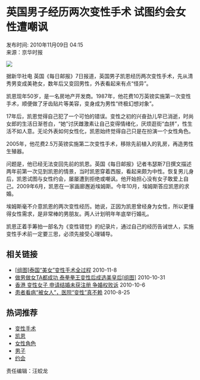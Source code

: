 # 英国男子经历两次变性手术 试图约会女性遭嘲讽

发布时间: 2010年11月09日 04:15  
来源：京华时报  

![](http://p2.img.cctvpic.com/special/netvs/20100716/images/103010_1279269411056.jpg)

据新华社电 英国《每日邮报》7日报道，英国男子凯恩经历两次变性手术，先从清秀男变成美艳女，数年后又变回男性，外表看起来有点“怪异”。

凯恩现年50岁，是一名房地产开发商。1987年，他花费10万英镑实施第一次变性手术，顺便做了牙齿贴片等美容，变身成为男性“终极幻想对象”。

17年后，凯恩觉得自己犯了一个可怕的错误。变性之初的兴奋劲儿早已消逝，时尚女郎的生活日渐苍白，“她”讨厌雌激素让自己变得情绪化，厌烦逛街“血拼”，性生活不如人意。无论外表如何女性化，凯恩始终觉得自己只是在扮演一个女性角色。

2005年，他花费2.5万英镑实施第二次变性手术，移除先前植入的乳房，再造男性生殖器。

问题是，他已经无法变回先前的凯恩。英国《每日邮报》记者韦瑟斯7日撰文描述两年前第一次见到凯恩的情景，当时凯恩穿着西服，看起来颇为中性。恢复男儿身后，凯恩试图与女性约会，屡屡遭到拒绝或嘲讽。他开始担心没有女子敢爱上自己。2009年6月，凯恩在一家画廊邂逅埃姆斯。今年10月，埃姆斯答应凯恩的求婚。

埃姆斯毫不介意凯恩的两次变性经历。她说，正因为凯恩曾经身为女性，所以更懂得女性需求，是非常棒的男朋友。两人计划明年年底举行婚礼。

凯恩正着手筹拍一部名为《变性错觉》的纪录片，通过自己的经历告诫世人，实施变性手术前一定要三思，必须先接受心理辅导。

## 相关链接

- [\[组图\]泰国“美女”变性手术全过程](http://travel.cntv.cn/20101108/102857.shtml) 2010-11-8
- [做男做女TA都成功 泰拳拳王变性后成选美皇后\[组图\]](http://news.cntv.cn/society/20101031/102072.shtml) 2010-10-31
- [香港 变性女子 申请结婚未获注册 争婚权败诉](http://news.cntv.cn/map/20101006/100556.shtml) 2010-10-6
- [患者看病“被女人”，医院“变性”真不赖](http://news.cntv.cn/society/20100825/100236.shtml) 2010-8-25

## 热词推荐

- [变性手术](http://search.cntv.cn/netall/index.shtml?qtext=变性手术)
- [凯恩](http://search.cntv.cn/netall/index.shtml?qtext=凯恩)
- [女性角色](http://search.cntv.cn/netall/index.shtml?qtext=女性角色)
- [男子](http://search.cntv.cn/netall/index.shtml?qtext=男子)
- [约会](http://search.cntv.cn/netall/index.shtml?qtext=约会)

责任编辑：汪蛟龙
<!-- tcd_original_link http://news.cntv.cn/world/20101109/100413.shtml -->

